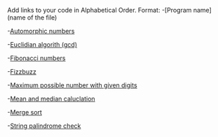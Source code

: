 Add links to your code in Alphabetical Order.
Format: -[Program name](name of the file)

-[Automorphic numbers](automorphic.php)

-[Euclidian algorith (gcd)](euclid_gcd.php)

-[Fibonacci numbers](fibonacci_numbers.php)

-[Fizzbuzz](fizz_buzz.php)

-[Maximum possible number with given digits](max_number.php)

-[Mean and median caluclation](mean_median.php)

-[Merge sort](merge_sort.php)

-[String palindrome check](string_palindrome.php)
